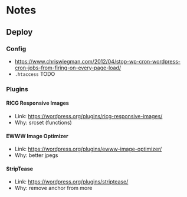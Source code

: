 # Notes

## Deploy

### Config

- <https://www.chriswiegman.com/2012/04/stop-wp-cron-wordpress-cron-jobs-from-firing-on-every-page-load/>
- `.htaccess` TODO

### Plugins

#### RICG Responsive Images

- Link: <https://wordpress.org/plugins/ricg-responsive-images/>
- Why: srcset (functions)

#### EWWW Image Optimizer

- Link: <https://wordpress.org/plugins/ewww-image-optimizer/>
- Why: better jpegs

#### StripTease

- Link: <https://wordpress.org/plugins/striptease/>
- Why: remove anchor from more